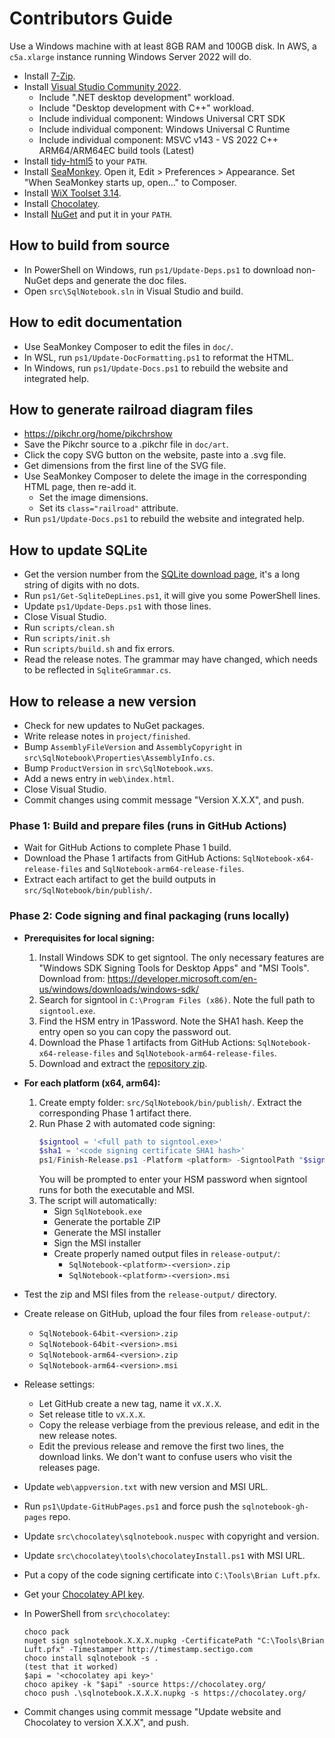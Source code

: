 # Contributors Guide

Use a Windows machine with at least 8GB RAM and 100GB disk.
In AWS, a `c5a.xlarge` instance running Windows Server 2022 will do.

- Install [7-Zip](https://www.7-zip.org/).
- Install [Visual Studio Community 2022](https://visualstudio.microsoft.com/vs/).
    - Include ".NET desktop development" workload.
    - Include "Desktop development with C++" workload.
    - Include individual component: Windows Universal CRT SDK
    - Include individual component: Windows Universal C Runtime
    - Include individual component: MSVC v143 - VS 2022 C++ ARM64/ARM64EC build tools (Latest)
- Install [tidy-html5](https://github.com/htacg/tidy-html5) to your `PATH`.
- Install [SeaMonkey](https://www.seamonkey-project.org/releases/). Open it, Edit > Preferences > Appearance. Set "When SeaMonkey starts up, open..." to Composer.
- Install [WiX Toolset 3.14](https://github.com/wixtoolset/wix3/releases).
- Install [Chocolatey](https://chocolatey.org/install).
- Install [NuGet](https://www.nuget.org/downloads) and put it in your `PATH`.

## How to build from source

- In PowerShell on Windows, run `ps1/Update-Deps.ps1` to download non-NuGet deps and generate the doc files.
- Open `src\SqlNotebook.sln` in Visual Studio and build.

## How to edit documentation

- Use SeaMonkey Composer to edit the files in `doc/`.
- In WSL, run `ps1/Update-DocFormatting.ps1` to reformat the HTML.
- In Windows, run `ps1/Update-Docs.ps1` to rebuild the website and integrated help.

## How to generate railroad diagram files

- https://pikchr.org/home/pikchrshow
- Save the Pikchr source to a .pikchr file in `doc/art`.
- Click the copy SVG button on the website, paste into a .svg file.
- Get dimensions from the first line of the SVG file.
- Use SeaMonkey Composer to delete the image in the corresponding HTML page, then re-add it.
    - Set the image dimensions.
    - Set its `class="railroad"` attribute.
- Run `ps1/Update-Docs.ps1` to rebuild the website and integrated help.

## How to update SQLite

- Get the version number from the [SQLite download page](https://sqlite.org/download.html), it's a long string of digits with no dots.
- Run `ps1/Get-SqliteDepLines.ps1`, it will give you some PowerShell lines.
- Update `ps1/Update-Deps.ps1` with those lines.
- Close Visual Studio.
- Run `scripts/clean.sh`
- Run `scripts/init.sh`
- Run `scripts/build.sh` and fix errors.
- Read the release notes. The grammar may have changed, which needs to be reflected in `SqliteGrammar.cs`.

## How to release a new version

- Check for new updates to NuGet packages.
- Write release notes in `project/finished`.
- Bump `AssemblyFileVersion` and `AssemblyCopyright` in `src\SqlNotebook\Properties\AssemblyInfo.cs`.
- Bump `ProductVersion` in `src\SqlNotebook.wxs`.
- Add a news entry in `web\index.html`.
- Close Visual Studio.
- Commit changes using commit message "Version X.X.X", and push.

### Phase 1: Build and prepare files (runs in GitHub Actions)
- Wait for GitHub Actions to complete Phase 1 build.
- Download the Phase 1 artifacts from GitHub Actions: `SqlNotebook-x64-release-files` and `SqlNotebook-arm64-release-files`.
- Extract each artifact to get the build outputs in `src/SqlNotebook/bin/publish/`.

### Phase 2: Code signing and final packaging (runs locally)
- **Prerequisites for local signing:**
  1. Install Windows SDK to get signtool. The only necessary features are "Windows SDK Signing Tools for Desktop Apps" and "MSI Tools". Download from: https://developer.microsoft.com/en-us/windows/downloads/windows-sdk/
  1. Search for signtool in `C:\Program Files (x86)`. Note the full path to `signtool.exe`.
  1. Find the HSM entry in 1Password. Note the SHA1 hash. Keep the entry open so you can copy the password out.
  1. Download the Phase 1 artifacts from GitHub Actions: `SqlNotebook-x64-release-files` and `SqlNotebook-arm64-release-files`.
  1. Download and extract the [repository zip](https://github.com/brianluft/sqlnotebook/archive/refs/heads/master.zip).

- **For each platform (x64, arm64):**
  1. Create empty folder: `src/SqlNotebook/bin/publish/`. Extract the corresponding Phase 1 artifact there.
  1. Run Phase 2 with automated code signing:
     ```powershell
     $signtool = '<full path to signtool.exe>'
     $sha1 = '<code signing certificate SHA1 hash>'
     ps1/Finish-Release.ps1 -Platform <platform> -SigntoolPath "$signtool" -SigntoolSha1 "$sha1" -Version "<version>"
     ```
     You will be prompted to enter your HSM password when signtool runs for both the executable and MSI.
  1. The script will automatically:
     - Sign `SqlNotebook.exe`
     - Generate the portable ZIP
     - Generate the MSI installer
     - Sign the MSI installer
     - Create properly named output files in `release-output/`:
       - `SqlNotebook-<platform>-<version>.zip`
       - `SqlNotebook-<platform>-<version>.msi`

- Test the zip and MSI files from the `release-output/` directory.
- Create release on GitHub, upload the four files from `release-output/`:
    - `SqlNotebook-64bit-<version>.zip`
    - `SqlNotebook-64bit-<version>.msi`
    - `SqlNotebook-arm64-<version>.zip`
    - `SqlNotebook-arm64-<version>.msi`
- Release settings:
    - Let GitHub create a new tag, name it `vX.X.X`.
    - Set release title to `vX.X.X`.
    - Copy the release verbiage from the previous release, and edit in the new release notes.
    - Edit the previous release and remove the first two lines, the download links. We don't want to confuse users who visit the releases page.
- Update `web\appversion.txt` with new version and MSI URL.
- Run `ps1\Update-GitHubPages.ps1` and force push the `sqlnotebook-gh-pages` repo.
- Update `src\chocolatey\sqlnotebook.nuspec` with copyright and version.
- Update `src\chocolatey\tools\chocolateyInstall.ps1` with MSI URL.
- Put a copy of the code signing certificate into `C:\Tools\Brian Luft.pfx`.
- Get your [Chocolatey API key](https://community.chocolatey.org/account).
- In PowerShell from `src\chocolatey`:
    ```
    choco pack
    nuget sign sqlnotebook.X.X.X.nupkg -CertificatePath "C:\Tools\Brian Luft.pfx" -Timestamper http://timestamp.sectigo.com
    choco install sqlnotebook -s .
    (test that it worked)
    $api = '<chocolatey api key>'
    choco apikey -k "$api" -source https://chocolatey.org/
    choco push .\sqlnotebook.X.X.X.nupkg -s https://chocolatey.org/
    ```
- Commit changes using commit message "Update website and Chocolatey to version X.X.X", and push.
